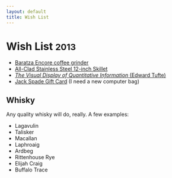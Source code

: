 ```yaml
---
layout: default
title: Wish List
---
```


<div class="page-header">
  <h1>Wish List <small>2013</small></h1>
</div>

- [Baratza Encore coffee grinder][1]
- [All-Clad Stainless Steel 12-inch Skillet][2]
- [_The Visual Display of Quantitative Information_ (Edward Tufte)][3]
- [Jack Spade Gift Card][4] (I need a new computer bag)

## Whisky

Any quality whisky will do, really. A few examples:

- Lagavulin
- Talisker
- Macallan
- Laphroaig
- Ardbeg
- Rittenhouse Rye
- Elijah Craig
- Buffalo Trace

[1]: http://www.amazon.com/Improved-Encore-Coffee-Grinder-Baratza/dp/B007HI12H8/
[2]: http://www.amazon.com/All-Clad-Stainless-Steel-12-Inch/dp/B004T6MSIS/
[3]: http://www.amazon.ca/Visual-Display-Quantitative-Information-2nd/dp/0961392142/
[4]: https://www.jackspade.com/gift-cards/
